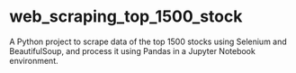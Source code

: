 # web_scraping_top_1500_stock
A Python project to scrape data of the top 1500 stocks using Selenium and BeautifulSoup, and process it using Pandas in a Jupyter Notebook environment.

